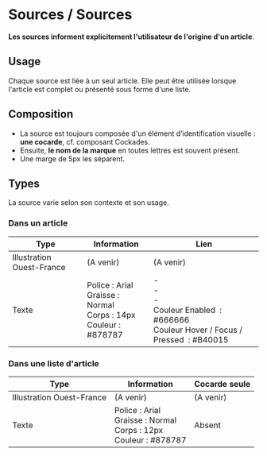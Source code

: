 # Sources / Sources

**Les sources informent explicitement l'utilisateur de l'origine d'un article**.

## Usage

Chaque source est liée à un seul article. Elle peut être utilisée lorsque l'article est complet ou présenté sous forme d'une liste.

## Composition

- La source est toujours composée d'un élément d’identification visuelle : **une cocarde**, cf. composant Cockades.
- Ensuite, **le nom de la marque** en toutes lettres est souvent présent.
- Une marge de 5px les séparent.

## Types

La source varie selon son contexte et son usage.

### Dans un article

Type | Information | Lien
------------ | ------------- | ------------- |
Illustration Ouest-France | (A venir)  |  (A venir)
Texte | Police&nbsp;: Arial <br> Graisse&nbsp;: Normal <br> Corps&nbsp;: 14px <br> Couleur&nbsp;: #878787 | - <br> - <br> - <br> Couleur Enabled &nbsp;: #666666 <br> Couleur Hover / Focus / Pressed &nbsp;: #B40015


### Dans une liste d'article

Type | Information | Cocarde seule
------------ | ------------- | ------------- |
Illustration Ouest-France | (A venir) | (A venir)
Texte | Police&nbsp;: Arial <br> Graisse&nbsp;: Normal <br> Corps&nbsp;: 12px <br> Couleur&nbsp;: #878787 | Absent
